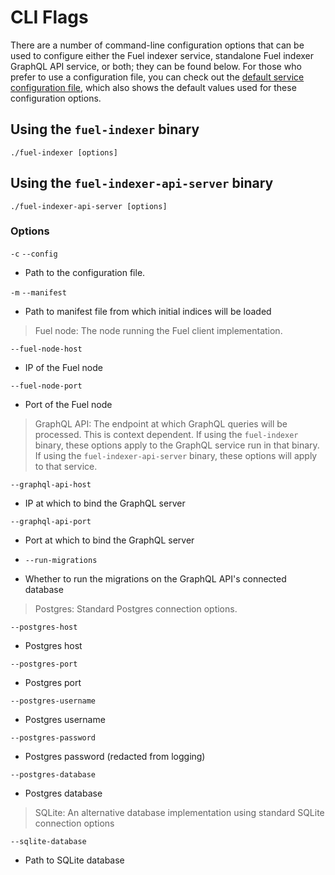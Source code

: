 # CLI Flags

There are a number of command-line configuration options that can be used to configure either the Fuel indexer service, standalone Fuel indexer GraphQL API service, or both; they can be found below. For those who prefer to use a configuration file, you can check out the [default service configuration file](../getting-started/configuration.md), which also shows the default values used for these configuration options.

## Using the `fuel-indexer` binary

`./fuel-indexer [options]`

## Using the `fuel-indexer-api-server` binary

`./fuel-indexer-api-server [options]`

### Options

`-c` `--config`

- Path to the configuration file.

`-m` `--manifest`

- Path to manifest file from which initial indices will be loaded

> Fuel node: The node running the Fuel client implementation.

`--fuel-node-host` <FUEL-NODE-HOST>

- IP of the Fuel node

`--fuel-node-port` <FUEL-NODE-PORT>

- Port of the Fuel node

> GraphQL API: The endpoint at which GraphQL queries will be processed. This is context dependent. If using the `fuel-indexer` binary, these options apply to the GraphQL service run in that binary. If using the `fuel-indexer-api-server` binary, these options will apply to that service.

`--graphql-api-host` <GRAPHQL-API-HOST>

- IP at which to bind the GraphQL server

`--graphql-api-port` <GRAPHQL-API-PORT>

- Port at which to bind the GraphQL server

- `--run-migrations` <RUN-MIGRATIONS>

- Whether to run the migrations on the GraphQL API's connected database

> Postgres: Standard Postgres connection options.

`--postgres-host` <POSTGRES-HOST>

- Postgres host

`--postgres-port` <POSTGRES-PORT>

- Postgres port

`--postgres-username` <POSTGRES-USERNAME>

- Postgres username

`--postgres-password` <POSTGRES-PASSWORD>

- Postgres password (redacted from logging)

`--postgres-database` <POSTGRES-DATABASE>

- Postgres database

> SQLite: An alternative database implementation using standard SQLite connection options

`--sqlite-database` <SQLITE-DATABASE>

- Path to SQLite database
